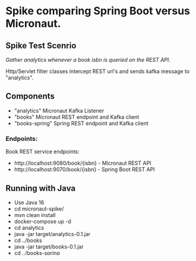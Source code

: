 # Spike comparing Spring Boot versus Micronaut.

## Spike Test Scenrio

_Gather analytics whenever a book isbn is queried on the REST API._

Http/Servlet filter classes intercept REST url's and sends kafka message to "analytics".

## Components

* "analytics" Micronaut Kafka Listener
* "books" Micronaut REST endpoint and Kafka client
* "books-spring" Spring REST endpoint and Kafka client

### Endpoints:

Book REST service endpoints:

* http://localhost:9080/book/{isbn}  - Micronaut REST API
* http://localhost:9070/book/{isbn}  - Spring Boot REST API

## Running with Java

* Use Java 16
* cd micronaut-spike/
* mvn clean install
* docker-compose up -d
* cd analytics
* java -jar target/analytics-0.1.jar
* cd ../books
* java -jar target/books-0.1.jar
* cd ../books-spring
* java -jar target/books-0.1.jar

## Running with Docker

* Use Java 16
* cd micronaut-spike/
* mvn clean install
* docker-compose up -d

## Kafka messages:

Goto: http://localhost:9000

## Timings (Crude)

### Service Startup

## Running Jar files

* "books" - Micronaut REST/Kafka client - approx 0.5s
* "analytics" - Micronaut Kafka Listener - approx 2secs
* "books-spring" - Spring boot REST/Kafka client - approx 4secs

# Conclusions

## Micronaut framework

### Pros

* Easier/Quicker to develop
* Can develop alongside SpringBoot
* Faster execution times - Micronaut application compilation, has stages that parse code annotations to generate
  intermediary real java classes.

Micronaut framework provides a smaller, faster foot-print in the JVM by preprocessing java class annotations to java

source code that replace annotations at runtime.

See generated java classes: target/classes/$<class name>$Definition.

### Cons

* Still new.

